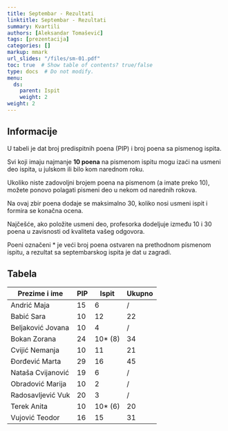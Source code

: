```yaml
---
title: Septembar - Rezultati
linktitle: Septembar - Rezultati
summary: Kvartili
authors: [Aleksandar Tomašević]
tags: [prezentacija]
categories: []
markup: mmark
url_slides: "/files/sm-01.pdf"
toc: true  # Show table of contents? true/false
type: docs  # Do not modify.
menu:
  ds:
    parent: Ispit
    weight: 2
weight: 2
---
```

## Informacije

U tabeli je dat broj predispitnih poena (PIP) i broj poena sa pismenog ispita.

Svi koji imaju najmanje **10 poena** na pismenom ispitu mogu izaći na usmeni deo ispita, u julskom ili bilo kom narednom roku.

Ukoliko niste zadovoljni brojem poena na pismenom (a imate preko 10), možete ponovo polagati pismeni deo u nekom od narednih rokova.

Na ovaj zbir poena dodaje se maksimalno 30, koliko nosi usmeni ispit i formira se konačna ocena.

Najčešće, ako položite usmeni deo, profesorka dodeljuje između 10 i 30 poena u zavisnosti od kvaliteta vašeg odgovora.

Poeni označeni * je veći broj poena ostvaren na prethodnom pismenom ispitu, a rezultat sa septembarskog ispita je dat u zagradi.


## Tabela

| Prezime i ime     	| PIP 	| Ispit   	| Ukupno 	|
|-------------------	|-----	|---------	|--------	|
| Andrić Maja       	| 15  	| 6       	| /      	|
| Babić Sara        	| 10  	| 12      	| 22     	|
| Beljaković Jovana 	| 10  	| 4       	| /      	|
| Bokan Zorana      	| 24  	| 10* (8) 	| 34     	|
| Cvijić Nemanja    	| 10  	| 11      	| 21     	|
| Đorđević Marta    	| 29  	| 16      	| 45     	|
| Nataša Cvijanović 	| 19  	| 6       	| /      	|
| Obradović Marija  	| 10  	| 2       	| /      	|
| Radosavljević Vuk 	| 20  	| 3       	| /      	|
| Terek Anita       	| 10  	| 10* (6) 	| 20     	|
| Vujović Teodor    	| 16  	| 15      	| 31     	|

